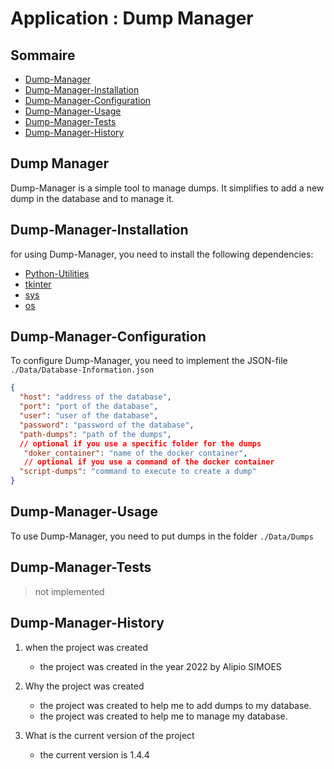 # Application : Dump Manager

## Sommaire

- [Dump-Manager](#dump-manager)
- [Dump-Manager-Installation](#dump-manager-installation)
- [Dump-Manager-Configuration](#dump-manager-configuration)
- [Dump-Manager-Usage](#dump-manager-usage)
- [Dump-Manager-Tests](#dump-manager-tests)
- [Dump-Manager-History](#dump-manager-history)

## Dump Manager

Dump-Manager is a simple tool to manage dumps.
It simplifies to add a new dump in the database and to manage it.

## Dump-Manager-Installation

for using Dump-Manager, you need to install the following dependencies:
- [Python-Utilities](https://github.com/Redstoneur/Python-Utilities)
- [tkinter](https://docs.python.org/3/library/tkinter.html)
- [sys](https://docs.python.org/3/library/sys.html)
- [os](https://docs.python.org/3/library/os.html)

## Dump-Manager-Configuration

To configure Dump-Manager, you need to implement the JSON-file `./Data/Database-Information.json`

```json
{
  "host": "address of the database",
  "port": "port of the database",
  "user": "user of the database",
  "password": "password of the database",
  "path-dumps": "path of the dumps",
  // optional if you use a specific folder for the dumps
   "doker_container": "name of the docker container",
   // optional if you use a command of the docker container
  "script-dumps": "command to execute to create a dump"
}
```

## Dump-Manager-Usage

To use Dump-Manager, you need to put dumps in the folder `./Data/Dumps`

## Dump-Manager-Tests

> not implemented

## Dump-Manager-History

1. when the project was created

    - the project was created in the year 2022 by Alipio SIMOES

2. Why the project was created

    - the project was created to help me to add dumps to my database.
    - the project was created to help me to manage my database.

3. What is the current version of the project

    - the current version is 1.4.4


